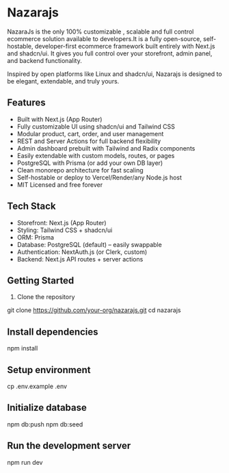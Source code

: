 # Nazarajs

NazaraJs is the only 100% customizable , scalable and full control ecommerce solution available to developers.It is a fully open-source, self-hostable, developer-first ecommerce framework built entirely with Next.js and shadcn/ui. It gives you full control over your storefront, admin panel, and backend functionality.

Inspired by open platforms like Linux and shadcn/ui, Nazarajs is designed to be elegant, extendable, and truly yours.

## Features

- Built with Next.js (App Router)
- Fully customizable UI using shadcn/ui and Tailwind CSS
- Modular product, cart, order, and user management
- REST and Server Actions for full backend flexibility
- Admin dashboard prebuilt with Tailwind and Radix components
- Easily extendable with custom models, routes, or pages
- PostgreSQL with Prisma (or add your own DB layer)
- Clean monorepo architecture for fast scaling
- Self-hostable or deploy to Vercel/Render/any Node.js host
- MIT Licensed and free forever

## Tech Stack

- Storefront: Next.js (App Router)
- Styling: Tailwind CSS + shadcn/ui
- ORM: Prisma
- Database: PostgreSQL (default) – easily swappable
- Authentication: NextAuth.js (or Clerk, custom)
- Backend: Next.js API routes + server actions

## Getting Started

1. Clone the repository


git clone https://github.com/your-org/nazarajs.git
cd nazarajs

## Install dependencies
npm install

## Setup environment
cp .env.example .env

## Initialize database
npm db:push
npm db:seed


## Run the development server
npm run dev
